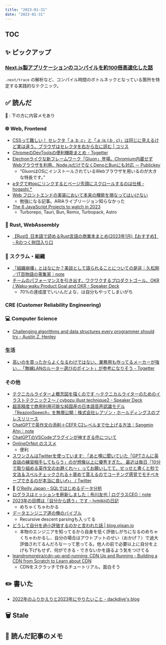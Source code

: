 ```yaml
---
title: "2023-01-31"
date: "2023-01-31"
---
```



## TOC

## ✨ ピックアップ

### [Next.js製アプリケーションのコンパイルを約100倍高速化した話](https://zenn.dev/mkt/articles/543669021d9a1e)

`.next/trace` の解析など、コンパイル時間のボトルネックとなっている箇所を特定する実践的なテクニック。


## ✅ 読んだ

📝 : 下の方に内容メモあり

<!-- ### ☁︎ Salesforce -->

### 🌐 Web, Frontend

- [CSSって難しい！ セレクタ「.a .b .c」と「.a :is (.b . c)」は同じに見えるけど実は違う、ブラウザはセレクタを右から左に読む | コリス](https://coliss.com/articles/build-websites/operation/css/using-is-in-complex-selectors-selects.html)
- [ChromeのDevToolsの便利機能まとめ - Togetter](https://togetter.com/li/2057159)
- [Electronライクな新フレームワーク「Gluon」登場。Chromium内蔵せずWebブラウザを利用、Node.jsだけでなくDenoとBunにも対応 － Publickey](https://www.publickey1.jp/blog/23/electrongluonchromiumwebnodejsdenobun.html)
  - “GluonはOSにインストールされているWebブラウザを用いるのが大きな特長です。”
- [aタグで#topにリンクするとページ先頭にスクロールするのは仕様 - hogashi.*](https://blog.hog.as/entry/2023/01/05/000000)
- [Web フロントエンドの実装において本来の機能を損なってはいけない](https://azukiazusa.dev/blog/do-not-compromise-html-functionality-in-your-web-front-end-implementation/)
  - 勉強になる記事。ARIAライブリージョン知らなかった
- [The 6 JavaScript Projects to watch in 2023](https://byteofdev.com/posts/javascript-projects-2022/)
  - Turborepo, Tauri, Bun, Remix, Turbopack, Astro

### 🦀 Rust, WebAssembly

- [【Rust】日本語で読めるRust言語の商業本まとめ(2023年1月)【おすすめ】 - Rのつく財団入り口](https://iwasiman.hatenablog.com/entry/20230110-rust-books)

### 🤝 スクラム・組織

- [「組織崩壊」とはなにか？美談として語られることについての是非｜久松剛／IT百物語の蒐集家｜note](https://note.com/makaibito/n/n5741f96ddfaf)
- [チームのパフォーマンスを引き出す、ワクワクするプロダクトゴール、OKR / Waku-waku Product Goal and OKR - Speaker Deck](https://speakerdeck.com/navitimejapan/waku-waku-product-goal-and-okr)
  - 70%の達成度でいいんだよな、は自分もやってしまいがち

### CRE (Customer Reliability Engineering)


### 💻 Computer Science

- [Challenging algorithms and data structures every programmer should try - Austin Z. Henley](https://austinhenley.com/blog/challengingalgorithms.html)

### 生活

- [高いのを買ったからよくなるわけではない、業務用も作ってるメーカーが強い…「無線LANのルーター選びのポイント」が参考になりそう - Togetter](https://togetter.com/li/2057005)

### その他

- [テクニカルライターよ概念図を描くのです 〜テクニカルライターのためのイラストテクニック２〜 / cybozu illust technique2 - Speaker Deck](https://speakerdeck.com/yuki_kondo/cybozu-illust-technique2)
- [超高精度で商用利用可能な純国産の日本語音声認識モデル「ReazonSpeech」を無償公開｜株式会社レアゾン・ホールディングスのプレスリリース](https://prtimes.jp/main/html/rd/p/000000003.000102162.html)
- [ChatGPTで英作文の添削＋CEFR C2レベルまで仕上げる方法｜Sangmin Ahn｜note](https://note.com/sangmin/n/n67ed2214b741)
- [ChatGPTのVSCodeプラグインが神すぎる件について](https://zenn.dev/waarrk/articles/a6868cea7549de)
- [OnlineOrNot のススメ](https://zenn.dev/shiguredo/articles/introduction-onlineornot-com)
  - 便利
- [スワンさんはTwitterを使っています: 「あと噂に聞いていた「GPTさんに英会話の練習相手してもらう」のが想像以上に優秀すぎた。 最近は毎日「10分で取り組める英作文のお題くれ〜」ってお願いしてて、せっせと書くと秒で文法＆スペルチェックされる＋褒めて貰えるのでコーチング感覚でモチベキープできるのが本当に良い✍️」 / Twitter](https://twitter.com/shiratoriyurie/status/1615287505817063424?s=20)
- 📕 [O'Reilly Japan - SQLではじめるデータ分析](https://www.oreilly.co.jp/books/9784814400201/?utm_source=feed&utm_mediun=referral&utm_content=new_book)
- [ログラスはミッションを刷新しました｜布川友也 | ログラスCEO｜note](https://note.com/loglass_fukawa/n/n88a7bdfd60bc)
- [2023年の目標は「自分から誘う」です - tymikiiの日記](https://tymikii.hatenablog.com/entry/2023/01/04/203019)
  - めちゃくちゃわかる
- [データエンジニア道の俺のバイブル](https://zenn.dev/pei0804/articles/data-enginner-my-bible)
  - Recursive descent parsingも入ってる
- [どうして自分を過小評価するのかと言われた話 | blog.ojisan.io](https://blog.ojisan.io/i-am-dekinai-engineer/)
  - 本物のエンジニアを知ってるから自身を低く評価しがちになるのめちゃくちゃわかるし、自分の場合はアウトプットのせい（おかげ？）で過大評価されてるんだろなーって思ってる。他人の前で必要以上に自分を上げも下げもせず、何ができる・できないかを語るよう気をつけてる
- [leandromoreira/cdn-up-and-running: CDN Up and Running - Building a CDN from Scratch to Learn about CDN](https://github.com/leandromoreira/cdn-up-and-running)
  - CDNをスクラッチで作るチュートリアル。面白そう

## ✏️ 書いた

- [2022年のふりかえりと2023年にやりたいこと - dackdive's blog](https://dackdive.hateblo.jp/entry/2023/01/01/090000)

## 🗑 Stale

## 📝 読んだ記事のメモ
